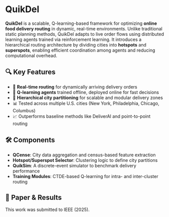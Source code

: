 # QuikDel

**QuikDel** is a scalable, Q-learning-based framework for optimizing **online food delivery routing** in dynamic, real-time environments. Unlike traditional static planning methods, QuikDel adapts to live order flows using distributed learning agents trained via reinforcement learning. It introduces a hierarchical routing architecture by dividing cities into **hotspots** and **superspots**, enabling efficient coordination among agents and reducing computational overhead.

## 🔍 Key Features
- 🚀 **Real-time routing** for dynamically arriving delivery orders
- 🧠 **Q-learning agents** trained offline, deployed online for fast decisions
- 🌆 **Hierarchical city partitioning** for scalable and modular delivery zones
- 📊 Tested across multiple U.S. cities (New York, Philadelphia, Chicago, Columbus)
- 📈 Outperforms baseline methods like DeliverAI and point-to-point routing

## 🛠 Components
- **QCense**: City data aggregation and census-based feature extraction
- **Hotspot/Superspot Selector**: Clustering logic to define city partitions
- **QuikSim**: A discrete-event simulator to benchmark delivery performance
- **Training Modules**: CTDE-based Q-learning for intra- and inter-cluster routing

## 📄 Paper & Results
This work was submitted to IEEE (2025).

